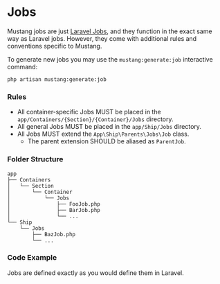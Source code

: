 # Jobs

Mustang jobs are just [Laravel Jobs](https://laravel.com/docs/queues), and they function in the exact same way as Laravel jobs. However, they come with additional rules and conventions specific to Mustang.

To generate new jobs you may use the `mustang:generate:job` interactive command:

```
php artisan mustang:generate:job
```

### Rules[​](https://apiato.io/docs/components/optional-components/jobs#rules) <a href="#rules" id="rules"></a>

* All container-specific Jobs MUST be placed in the `app/Containers/{Section}/{Container}/Jobs` directory.
* All general Jobs MUST be placed in the `app/Ship/Jobs` directory.
* All Jobs MUST extend the `App\Ship\Parents\Jobs\Job` class.
  * The parent extension SHOULD be aliased as `ParentJob`.

### Folder Structure[​](https://apiato.io/docs/components/optional-components/jobs#folder-structure) <a href="#folder-structure" id="folder-structure"></a>

```
app
├── Containers
│   └── Section
│       └── Container
│           └── Jobs
│               ├── FooJob.php
│               ├── BarJob.php
│               └── ...
└── Ship
    └── Jobs
        ├── BazJob.php
        └── ...
```

### Code Example[​](https://apiato.io/docs/components/optional-components/jobs#code-example) <a href="#code-example" id="code-example"></a>

Jobs are defined exactly as you would define them in Laravel.
